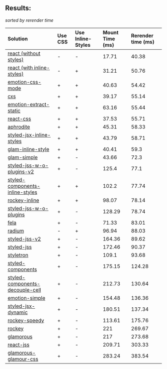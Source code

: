 ## Results:
*sorted by rerender time*

Solution | Use CSS | Use Inline-Styles | Mount Time (ms) | Rerender time (ms)
:--- | :--- | :--- | :--- | :---
[react (without styles)](https://github.com/facebook/react) | - | - | 17.71 | 40.38
[react (with inline-styles)](https://github.com/facebook/react) | - | + | 31.21 | 50.76
[emotion-css-mode](https://github.com/tkh44/emotion) | + | + | 40.63 | 54.42
[cxs](https://github.com/jxnblk/cxs) | + | + | 39.17 | 55.14
[emotion-extract-static](https://github.com/tkh44/emotion) | + | + | 63.16 | 55.44
[react-css](https://github.com/facebook/react) | + | + | 37.53 | 55.71
[aphrodite](https://github.com/Khan/aphrodite) | + | + | 45.31 | 58.33
[styled-jsx-inline-styles](https://github.com/zeit/styled-jsx) | + | + | 43.79 | 58.71
[glam-inline-style](https://github.com/threepointone/glam) | + | + | 40.41 | 59.3
[glam-simple](https://github.com/threepointone/glam) | + | - | 43.66 | 72.3
[styled-jss-w-o-plugins-v2](https://github.com/cssinjs/styled-jss) | + | - | 125.4 | 77.1
[styled-components-inline-styles](https://github.com/styled-components/styled-components/tree/v2) | + | + | 102.2 | 77.74
[rockey-inline](https://github.com/tuchk4/rockey) | + | + | 98.07 | 78.14
[styled-jss-w-o-plugins](https://github.com/cssinjs/styled-jss) | + | - | 128.29 | 78.74
[fela](https://github.com/rofrischmann/fela/) | + | - | 71.33 | 83.01
[radium](https://github.com/FormidableLabs/radium) | - | + | 96.94 | 88.03
[styled-jss-v2](https://github.com/cssinjs/styled-jss) | + | - | 164.36 | 89.62
[styled-jss](https://github.com/cssinjs/styled-jss) | + | - | 172.46 | 90.37
[styletron](https://github.com/rtsao/styletron) | + | - | 109.1 | 93.68
[styled-components](https://github.com/styled-components/styled-components/tree/v2) | + | - | 175.15 | 124.28
[styled-components-decouple-cell](https://github.com/styled-components/styled-components/tree/v2) | + | - | 212.73 | 130.64
[emotion-simple](https://github.com/threepointone/emotion) | + | - | 154.48 | 136.36
[styled-jsx-dynamic](https://github.com/zeit/styled-jsx) | + | - | 180.51 | 137.34
[rockey-speedy](https://github.com/tuchk4/rockey) | + | - | 113.61 | 175.76
[rockey](https://github.com/tuchk4/rockey) | + | - | 221 | 269.67
[glamorous](https://github.com/paypal/glamorous) | + | - | 217 | 273.68
[react-jss](https://github.com/cssinjs/react-jss) | + | - | 209.71 | 303.33
[glamorous-glamour-css](https://github.com/paypal/glamorous) | + | - | 283.24 | 383.54
